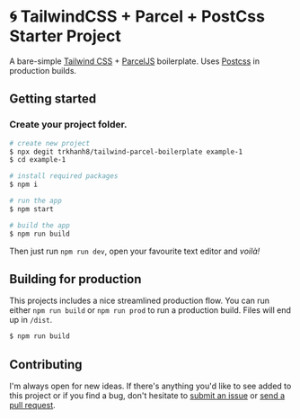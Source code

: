 # 🌀 TailwindCSS + Parcel + PostCss Starter Project 

A bare-simple [Tailwind CSS](https://tailwindcss.com) + [ParcelJS](https://parceljs.org) boilerplate. Uses [Postcss](https://github.com/postcss/postcss) in production builds.


## Getting started

### Create your project folder.

```bash
# create new project
$ npx degit trkhanh8/tailwind-parcel-boilerplate example-1
$ cd example-1

# install required packages
$ npm i

# run the app
$ npm start

# build the app
$ npm run build
```


Then just run `npm run dev`, open your favourite text editor and _voilà!_

## Building for production

This projects includes a nice streamlined production flow. You can run either `npm run build` or `npm run prod` to run a production build. Files will end up in `/dist`.

```bash
$ npm run build
```

## Contributing

I'm always open for new ideas. If there's anything you'd like to see added to this project or if you find a bug, don't hesitate to [submit an issue](https://github.com/trkhanh/tailwind-parcel-boilerplate/issues/new) or [send a pull request](https://github.com/trkhanh/tailwind-parcel-boilerplate/pull/new/master).